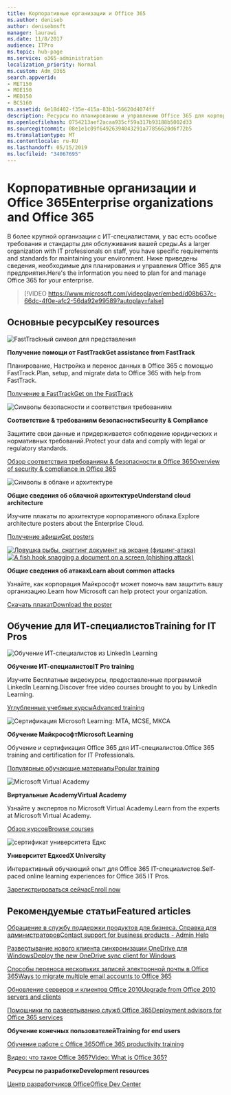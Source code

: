 ```yaml
---
title: Корпоративные организации и Office 365
ms.author: deniseb
author: denisebmsft
manager: laurawi
ms.date: 11/8/2017
audience: ITPro
ms.topic: hub-page
ms.service: o365-administration
localization_priority: Normal
ms.custom: Adm_O365
search.appverid:
- MET150
- MOE150
- MED150
- BCS160
ms.assetid: 6e18d402-f35e-415a-83b1-56620d4074ff
description: Ресурсы по планированию и управлению Office 365 для корпоративной организации.
ms.openlocfilehash: 0754213aef2acaa935cf59a317b93188b5002d33
ms.sourcegitcommit: 08e1e1c09f64926394043291a77856620d6f72b5
ms.translationtype: MT
ms.contentlocale: ru-RU
ms.lasthandoff: 05/15/2019
ms.locfileid: "34067695"
---
```

# <a name="enterprise-organizations-and-office-365"></a><span data-ttu-id="8f7cd-103">Корпоративные организации и Office 365</span><span class="sxs-lookup"><span data-stu-id="8f7cd-103">Enterprise organizations and Office 365</span></span>

<span data-ttu-id="8f7cd-104">В более крупной организации с ИТ-специалистами, у вас есть особые требования и стандарты для обслуживания вашей среды.</span><span class="sxs-lookup"><span data-stu-id="8f7cd-104">As a larger organization with IT professionals on staff, you have specific requirements and standards for maintaining your environment.</span></span> <span data-ttu-id="8f7cd-105">Ниже приведены сведения, необходимые для планирования и управления Office 365 для предприятия.</span><span class="sxs-lookup"><span data-stu-id="8f7cd-105">Here's the information you need to plan for and manage Office 365 for your enterprise.</span></span>
  

> [!VIDEO https://www.microsoft.com/videoplayer/embed/d08b637c-66dc-4f0e-afc2-56da92e99589?autoplay=false]
  
## <a name="key-resources"></a><span data-ttu-id="8f7cd-106">Основные ресурсы</span><span class="sxs-lookup"><span data-stu-id="8f7cd-106">Key resources</span></span>

![FastTrackный символ для представления](media/263443cf-d8bd-460b-ac46-a08323551f3f.png)
  
 <span data-ttu-id="8f7cd-108">**Получение помощи от FastTrack**</span><span class="sxs-lookup"><span data-stu-id="8f7cd-108">**Get assistance from FastTrack**</span></span>
  
<span data-ttu-id="8f7cd-109">Планирование, Настройка и перенос данных в Office 365 с помощью FastTrack.</span><span class="sxs-lookup"><span data-stu-id="8f7cd-109">Plan, setup, and migrate data to Office 365 with help from FastTrack.</span></span>
  
[<span data-ttu-id="8f7cd-110">Получение в FastTrack</span><span class="sxs-lookup"><span data-stu-id="8f7cd-110">Get on the FastTrack</span></span>](https://go.microsoft.com/fwlink/?linkid=238431)
  
![Символы безопасности и соответствия требованиям](media/f96c2cdf-d151-4f44-bb11-20bb7f366a21.png)
  
 <span data-ttu-id="8f7cd-112">**Соответствие &amp; требованиям безопасности**</span><span class="sxs-lookup"><span data-stu-id="8f7cd-112">**Security &amp; Compliance**</span></span>
  
<span data-ttu-id="8f7cd-113">Защитите свои данные и придерживается соблюдение юридических и нормативных требований.</span><span class="sxs-lookup"><span data-stu-id="8f7cd-113">Protect your data and comply with legal or regulatory standards.</span></span>
  
[<span data-ttu-id="8f7cd-114">Обзор соответствия требованиям &amp; безопасности в Office 365</span><span class="sxs-lookup"><span data-stu-id="8f7cd-114">Overview of security &amp; compliance in Office 365</span></span>](https://support.office.com/article/dcb83b2c-ac66-4ced-925d-50eb9698a0b2)
  
![Символы в облаке и архитектуре](media/2850ac8d-4c99-4825-869e-83724c4ef54e.png)
  
 <span data-ttu-id="8f7cd-116">**Общие сведения об облачной архитектуре**</span><span class="sxs-lookup"><span data-stu-id="8f7cd-116">**Understand cloud architecture**</span></span>
  
<span data-ttu-id="8f7cd-117">Изучите плакаты по архитектуре корпоративного облака.</span><span class="sxs-lookup"><span data-stu-id="8f7cd-117">Explore architecture posters about the Enterprise Cloud.</span></span>
  
[<span data-ttu-id="8f7cd-118">Получение афиши</span><span class="sxs-lookup"><span data-stu-id="8f7cd-118">Get posters</span></span>](https://aka.ms/cloudarch)
  
<span data-ttu-id="8f7cd-119">[![Ловушка рыбы, снаггинг документ на экране (фишинг-атака)](media/dc32a996-623a-400c-9b7a-ed1b89a56948.png)](https://aka.ms/commonattacks)</span><span class="sxs-lookup"><span data-stu-id="8f7cd-119">[![A fish hook snagging a document on a screen (phishing attack)](media/dc32a996-623a-400c-9b7a-ed1b89a56948.png)](https://aka.ms/commonattacks)</span></span>
  
 <span data-ttu-id="8f7cd-120">**Общие сведения об атаках**</span><span class="sxs-lookup"><span data-stu-id="8f7cd-120">**Learn about common attacks**</span></span>
  
<span data-ttu-id="8f7cd-121">Узнайте, как корпорация Майкрософт может помочь вам защитить вашу организацию.</span><span class="sxs-lookup"><span data-stu-id="8f7cd-121">Learn how Microsoft can help protect your organization.</span></span>
  
[<span data-ttu-id="8f7cd-122">Скачать плакат</span><span class="sxs-lookup"><span data-stu-id="8f7cd-122">Download the poster</span></span>](https://aka.ms/commonattacks)
  
## <a name="training-for-it-pros"></a><span data-ttu-id="8f7cd-123">Обучение для ИТ-специалистов</span><span class="sxs-lookup"><span data-stu-id="8f7cd-123">Training for IT Pros</span></span>

![Обучение ИТ-специалистов из LinkedIn Learning](media/b951eac7-9d99-42b5-86a3-3058a6445077.png)
  
 <span data-ttu-id="8f7cd-125">**Обучение ИТ-специалистов**</span><span class="sxs-lookup"><span data-stu-id="8f7cd-125">**IT Pro training**</span></span>
  
<span data-ttu-id="8f7cd-126">Изучите Бесплатные видеокурсы, предоставленные программой LinkedIn Learning.</span><span class="sxs-lookup"><span data-stu-id="8f7cd-126">Discover free video courses brought to you by LinkedIn Learning.</span></span>
  
[<span data-ttu-id="8f7cd-127">Углубленные учебные курсы</span><span class="sxs-lookup"><span data-stu-id="8f7cd-127">Advanced training</span></span>](https://support.office.com/article/68cc9b95-0bdc-491e-a81f-ee70b3ec63c5.aspx)
  
![Сертификация Microsoft Learning: MTA, MCSE, МКСА](media/8eab3b6a-5aff-423c-9c57-fd078fdebca8.png)
  
 <span data-ttu-id="8f7cd-129">**Обучение Майкрософт**</span><span class="sxs-lookup"><span data-stu-id="8f7cd-129">**Microsoft Learning**</span></span>
  
<span data-ttu-id="8f7cd-130">Обучение и сертификация Office 365 для ИТ-специалистов.</span><span class="sxs-lookup"><span data-stu-id="8f7cd-130">Office 365 training and certification for IT Professionals.</span></span>
  
[<span data-ttu-id="8f7cd-131">Популярные обучающие материалы</span><span class="sxs-lookup"><span data-stu-id="8f7cd-131">Popular training</span></span>](https://go.microsoft.com/fwlink/?linkid=826247)
  
![Microsoft Virtual Academy](media/1bced083-acd6-4705-9f22-22009166a5d7.png)
  
 <span data-ttu-id="8f7cd-133">**Виртуальные Academy**</span><span class="sxs-lookup"><span data-stu-id="8f7cd-133">**Virtual Academy**</span></span>
  
<span data-ttu-id="8f7cd-134">Узнайте у экспертов по Microsoft Virtual Academy.</span><span class="sxs-lookup"><span data-stu-id="8f7cd-134">Learn from the experts at Microsoft Virtual Academy.</span></span>
  
[<span data-ttu-id="8f7cd-135">Обзор курсов</span><span class="sxs-lookup"><span data-stu-id="8f7cd-135">Browse courses</span></span>](https://go.microsoft.com/fwlink/?linkid=826248)
  
![сертификат университета Едкс](media/c52ff863-94fa-4d6e-b91f-f9057956a7b0.png)
  
 <span data-ttu-id="8f7cd-137">**Университет Едкс**</span><span class="sxs-lookup"><span data-stu-id="8f7cd-137">**edX University**</span></span>
  
<span data-ttu-id="8f7cd-138">Интерактивный обучающий опыт для Office 365 IT-специалистов.</span><span class="sxs-lookup"><span data-stu-id="8f7cd-138">Self-paced online learning experiences for Office 365 IT Pros.</span></span>
  
[<span data-ttu-id="8f7cd-139">Зарегистрироваться сейчас</span><span class="sxs-lookup"><span data-stu-id="8f7cd-139">Enroll now</span></span>](https://go.microsoft.com/fwlink/?linkid=852994)
  
## <a name="featured-articles"></a><span data-ttu-id="8f7cd-140">Рекомендуемые статьи</span><span class="sxs-lookup"><span data-stu-id="8f7cd-140">Featured articles</span></span>

[<span data-ttu-id="8f7cd-141">Обращение в службу поддержки продуктов для бизнеса. Справка для администраторов</span><span class="sxs-lookup"><span data-stu-id="8f7cd-141">Contact support for business products - Admin Help</span></span>](https://support.office.com/article/32a17ca7-6fa0-4870-8a8d-e25ba4ccfd4b)
  
[<span data-ttu-id="8f7cd-142">Развертывание нового клиента синхронизации OneDrive для Windows</span><span class="sxs-lookup"><span data-stu-id="8f7cd-142">Deploy the new OneDrive sync client for Windows</span></span>](https://support.office.com/article/3f3a511c-30c6-404a-98bf-76f95c519668)
  
[<span data-ttu-id="8f7cd-143">Способы переноса нескольких записей электронной почты в Office 365</span><span class="sxs-lookup"><span data-stu-id="8f7cd-143">Ways to migrate multiple email accounts to Office 365</span></span>](https://support.office.com/article/0a4913fe-60fb-498f-9155-a86516418842)
  
[<span data-ttu-id="8f7cd-144">Обновление серверов и клиентов Office 2010</span><span class="sxs-lookup"><span data-stu-id="8f7cd-144">Upgrade from Office 2010 servers and clients</span></span>](upgrade-from-office-2010-servers-and-products.md)
  
[<span data-ttu-id="8f7cd-145">Помощники по развертыванию служб Office 365</span><span class="sxs-lookup"><span data-stu-id="8f7cd-145">Deployment advisors for Office 365 services</span></span>](deployment-advisors-for-office-365.md)
  
 <span data-ttu-id="8f7cd-146">**Обучение конечных пользователей**</span><span class="sxs-lookup"><span data-stu-id="8f7cd-146">**Training for end users**</span></span>
  
[<span data-ttu-id="8f7cd-147">Обучение работе с Office 365</span><span class="sxs-lookup"><span data-stu-id="8f7cd-147">Office 365 productivity training</span></span>](https://support.office.com/article/af07cb6b-980d-4f33-8599-322582767408)
  
[<span data-ttu-id="8f7cd-148">Видео: что такое Office 365?</span><span class="sxs-lookup"><span data-stu-id="8f7cd-148">Video: What is Office 365?</span></span>](https://support.office.com/article/847caf12-2589-452c-8aca-1c009797678b)
  
 <span data-ttu-id="8f7cd-149">**Ресурсы по разработке**</span><span class="sxs-lookup"><span data-stu-id="8f7cd-149">**Development resources**</span></span>
  
[<span data-ttu-id="8f7cd-150">Центр разработчиков Office</span><span class="sxs-lookup"><span data-stu-id="8f7cd-150">Office Dev Center</span></span>](https://go.microsoft.com/fwlink/?linkid=615418)
  

